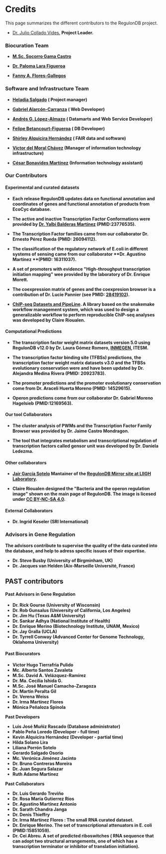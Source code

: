 # Credits



This page summarizes the different contributors to the RegulonDB project.

- [Dr. Julio Collado Vides.](http://www.ccg.unam.mx/en/ComputationalGenomics) **Project Leader.**

 <b>
  
### Biocuration Team

- [M.Sc. Socorro Gama Castro](https://orcid.org/0000-0001-7708-5143)

- [Dr. Paloma Lara Figueroa](https://orcid.org/0000-0002-0532-0949)

- [Fanny A. Flores-Gallegos](https://orcid.org/0009-0002-5738-0262)

<b>

### Software and Infrastructure Team

- [Heladia Salgado](https://orcid.org/0000-0002-3166-5801) ( Project manager)


- [Gabriel Alarcón-Carranza](https://orcid.org/0000-0002-7512-4337) ( Web Developer)


- [Andrés G. López-Almazo](https://orcid.org/0000-0002-8739-705X) ( Datamarts and Web Service Developer)


- [Felipe Betancourt-Figueroa](https://orcid.org/0000-0001-7781-1125) ( DB Developer)


- [Shirley Alquicira Hernández](https://orcid.org/0000-0002-4709-2008) ( FAIR data and software)


- [Víctor del Moral Chávez](https://orcid.org/0000-0003-2015-3779) (Manager of information technology infrastructure)


- [César Bonavides Martínez](https://orcid.org/0000-0003-4966-138X) (Information technology assistant)


<b>

### Our Contributors

<b>

#### Experimental and curated datasets

- Each release RegulonDB updates data on functional annotation and coordinates of genes and functional annotation of products from EcoCyc database.


- The active and inactive Transcription Factor Conformations were provided by [**Dr. Yalbi Balderas Martínez**](https://mx.linkedin.com/in/yalbi-i-balderas-martinez) (PMID:23776535).


- The Transcription Factor families came from our collaborator **Dr. Ernesto Pérez Rueda** (PMID: 26094112).


- The classification of the regulatory network of E.coli in different systems of sensing came from our collaborator **Dr. Agustino Martínez **(PMID: 16311037).


- A set of promoters with evidence "High-throughput transcription initiation mapping" wee provided by the laboratory of **Dr. Enrique Morett**.


- The coexpression matrix of genes and the coexpresion browser is a contribution of **Dr. Lucie Pannier** (see  PMID: [28419102](https://pubmed.ncbi.nlm.nih.gov/28419102/)).


- [ChIP-seq Datasets and PipeLine](https://github.com/PGC-CCG/SnakeChunks). A library based on the snakemake workflow management system, which was used to design a generalizable workflow to perform reproducible ChIP-seq analyses was developed by **Claire Rioualen**. 

<b>

#### Computational Predictions

-  The transcription factor weight matrix datasets version 5.0 using RegulonDB v12.0 by **Dr. Laura Gómez Romero**, [INMEGEN](https://www.inmegen.gob.mx/investigacion/investigadores/curriculum-vitae/?perfil=6105), ITESM.


- The transcription factor binding site (TFBSs) predictions, the transcription factor weight matrix datasets v3.0 and the TFBSs evolutionary conservation were and have been updated by **Dr. Alejandra Medina Rivera** (PMID: 20923783).


- The promoter predictions and the promoter evolutionary conservation come from Dr. Araceli Huerta Moreno (PMID: 14529615).


- Operon predictions come from our collaborator Dr. Gabriel Moreno Hagelsieb (PMID:12169563).

<b>

#### Our tool Collaborators

- The cluster analysis of PWMs and the Transcription Factor Family Browser was provided by Dr. Jaime Castro Mondragon. 

 
- The tool that integrates metabolism and transcriptional regulation of transcription factors called gensor unit was developed by Dr. Daniela Ledezma.

<b>

#### Other collaborators

- [Jair García Sotelo](https://orcid.org/0000-0002-9462-2737) Mantainer of the [RegulonDB Mirror site at LIIGH Laboratory](https://regulondb.liigh.unam.mx/).


- **Claire Rioualen** designed the "Bacteria and the operon regulation image"  shown on the main page of RegulonDB. The image is licesed under [CC BY-NC-SA 4.0](http://creativecommons.org/licenses/by-nc-sa/4.0/?ref=chooser-v1).

<b>

#### External Collaborators

- Dr. Ingrid Keseler (SRI International)

<b>

### Advisors in Gene Regulation

The advisors contribute to supervise the quality of the data curated into the database, and help to adress specific issues of their expertise.

- Dr. Steve Busby (University of Birgminham, UK)
- Dr. Jacques van Helden (Aix-Marseille Université, France)

<b>

## PAST contributors

#### Past Advisors in Gene Regulation

- Dr. Rick Gourse (University of Wisconsin) 
- Dr. Rob Gunsalus (University of California, Los Angeles)
- Dr. Jim Hu (Texas A&M University)
- Dr. Sankar Adhya (National Institute of Health)
- Dr. Enrique Merino (Biotechnology Institute, UNAM, Mexico)
- Dr. Jay Gralla (UCLA)
- Dr. Tyrrell Conway (Advanced Center for Genome Technology, Oklahoma University)


<b>


#### Past Biocurators

- Victor Hugo Tierrafria Pulido 
- Mc. Alberto Santos Zavaleta
- M.Sc. David A. Velázquez-Ramírez
- Dr. Ma. Cecilia Ishida G.
- M.Sc. José Manuel Camacho-Zaragoza
- Dr. Martín Peralta Gil
- Dr. Verena Weiss
- Dr. Irma Martínez Flores
- Mónica Peñaloza Spínola

<b>

**Past Developers**

- Luis José Muñiz Rascado (Database administrator)
- Pablo  Peña Loredo (Developer - full time)
- Kevin Alquicira Hernández (Developer - partial time)
- Hilda Solano Lira
- Liliana Porrón Sotelo
- Gerardo Salgado Osorio
- Mc. Verónica Jiménez Jacinto
- Dr. Bruno Contreras Moreira
- Dr. Juan Segura Salazar
- Ruth Adame Martínez

**Past Collaborators**

- Dr. Luis Gerardo Treviño
- Dr. Rosa María Gutierrez Ríos
- Dr. Agustino Martínez Antonio
- Dr. Sarath Chandra Janga
- Dr. Denis Thieffry
- Dr. Irma Martínez Flores : The small RNA curated dataset.
- Dr. Enrique Merino. The set of transcriptional attenuators in E. coli (PMID:15851059).
- Dr. Cei Abreu. A set of predicted riboswitches ( RNA sequence that can adopt two structural arrangements, one of which has a transcription terminator or inhibitor of translation initiation).



